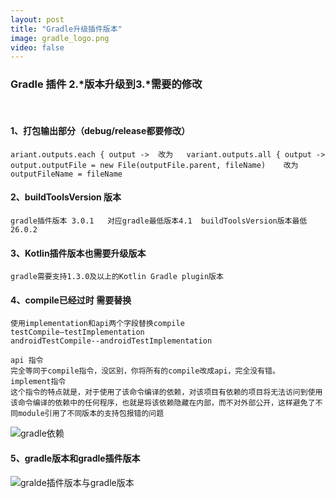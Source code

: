 ```yaml
---
layout: post
title: "Gradle升级插件版本"
image: gradle_logo.png
video: false
---
```


### Gradle 插件 2.*版本升级到3.*需要的修改
​    
####  1、打包输出部分（debug/release都要修改）

```
ariant.outputs.each { output ->  改为   variant.outputs.all { output ->
output.outputFile = new File(outputFile.parent, fileName)    改为    outputFileName = fileName 

```
#### 2、buildToolsVersion 版本
```
gradle插件版本 3.0.1   对应gradle最低版本4.1  buildToolsVersion版本最低26.0.2

```
#### 3、Kotlin插件版本也需要升级版本

```
gradle需要支持1.3.0及以上的Kotlin Gradle plugin版本

```
#### 4、compile已经过时 需要替换
```
使用implementation和api两个字段替换compile   
testCompile—testImplementation
androidTestCompile--androidTestImplementation

api 指令
完全等同于compile指令，没区别，你将所有的compile改成api，完全没有错。
implement指令
这个指令的特点就是，对于使用了该命令编译的依赖，对该项目有依赖的项目将无法访问到使用该命令编译的依赖中的任何程序，也就是将该依赖隐藏在内部，而不对外部公开，这样避免了不同module引用了不同版本的支持包报错的问题

```
![gradle依赖](http://qn.bingying.online/gradle1.png)

#### 5、gradle版本和gradle插件版本
![gralde插件版本与gradle版本](http://qn.bingying.online/gradle2.png)
​    
​    ​    
​    ​    
​    ​    
​    ​    ​    ​    ​    
​    


